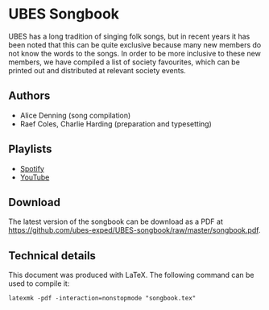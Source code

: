 # UBES Songbook

UBES has a long tradition of singing folk songs, but in recent years it has been noted that this can be quite exclusive because many new members do not know the words to the songs.
In order to be more inclusive to these new members, we have compiled a list of society favourites, which can be printed out and distributed at relevant society events.

## Authors

- Alice Denning (song compilation)
- Raef Coles, Charlie Harding (preparation and typesetting)

## Playlists

- [Spotify](https://open.spotify.com/playlist/2a8qmHglthbuB5US3cEcuU)
- [YouTube](https://music.youtube.com/playlist?list=PLp4mBwNJeO-zGOchjv0GJUi5-3BZGbi7F)

## Download

The latest version of the songbook can be download as a PDF at <https://github.com/ubes-exped/UBES-songbook/raw/master/songbook.pdf>.

## Technical details

This document was produced with LaTeX.
The following command can be used to compile it:

```shell
latexmk -pdf -interaction=nonstopmode "songbook.tex"
```

